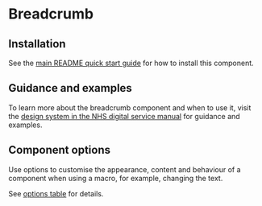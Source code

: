 # Breadcrumb

## Installation

See the [main README quick start guide](https://github.com/nhsuk/nhsuk-frontend#quick-start) for how to install this component.

## Guidance and examples

To learn more about the breadcrumb component and when to use it, visit the [design system in the NHS digital service manual](https://service-manual.nhs.uk/design-system/components/breadcrumbs) for guidance and examples.

## Component options

Use options to customise the appearance, content and behaviour of a component when using a macro, for example, changing the text.

See [options table](https://service-manual.nhs.uk/design-system/components/breadcrumbs#options-breadcrumbs-example) for details.
